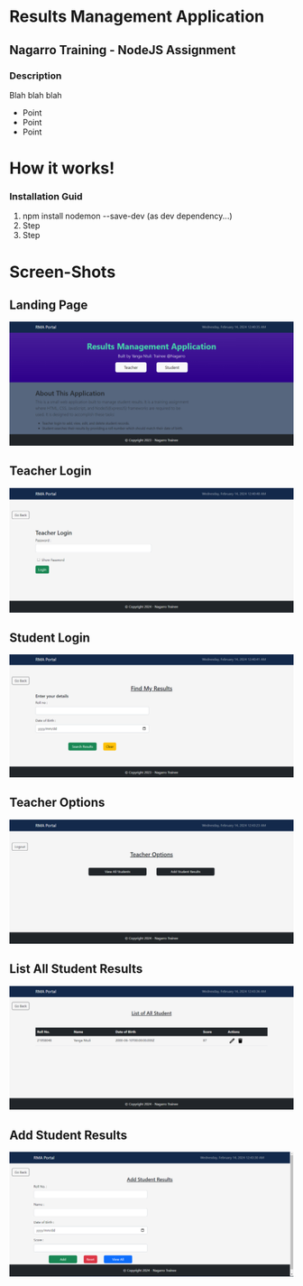 # Results Management Application
## Nagarro Training - NodeJS Assignment

### Description

Blah blah blah

* Point
* Point
* Point

# How it works!

### Installation Guid

1. npm install nodemon --save-dev (as dev dependency...)
2. Step
3. Step


# Screen-Shots 

## Landing Page 

<img alt="landingpage" src="public/images/screenshots/Screenshot (73).png">

## Teacher Login 

<img alt="landingpage" src="public/images/screenshots/Screenshot (75).png">

## Student Login 

<img alt="landingpage" src="public/images/screenshots/Screenshot (74).png">

## Teacher Options
<img alt="landingpage" src="public/images/screenshots/Screenshot (76).png">

## List All Student Results

<img alt="landingpage" src="public/images/screenshots/Screenshot (78).png">

## Add Student Results
<img alt="landingpage" src="public/images/screenshots/Screenshot (77).png">








